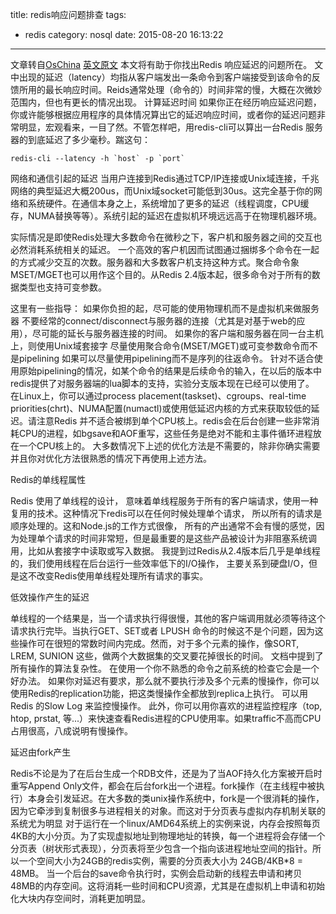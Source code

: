 title: redis响应问题排查
tags:
  - redis
category: nosql
date: 2015-08-20 16:13:22

---
文章转自[OsChina](http://www.oschina.net/translate/redis-latency-problems-troubleshooting)
[英文原文](http://redis.io/topics/latency)
本文将有助于你找出Redis 响应延迟的问题所在。
文中出现的延迟（latency）均指从客户端发出一条命令到客户端接受到该命令的反馈所用的最长响应时间。Reids通常处理（命令的）时间非常的慢，大概在次微妙范围内，但也有更长的情况出现。
计算延迟时间
如果你正在经历响应延迟问题，你或许能够根据应用程序的具体情况算出它的延迟响应时间，或者你的延迟问题非常明显，宏观看来，一目了然。不管怎样吧，用redis-cli可以算出一台Redis 服务器的到底延迟了多少毫秒。踹这句：
```
redis-cli --latency -h `host` -p `port`
```
网络和通信引起的延迟
当用户连接到Redis通过TCP/IP连接或Unix域连接，千兆网络的典型延迟大概200us，而Unix域socket可能低到30us。这完全基于你的网络和系统硬件。在通信本身之上，系统增加了更多的延迟（线程调度，CPU缓存，NUMA替换等等）。系统引起的延迟在虚拟机环境远远高于在物理机器环境。

实际情况是即使Redis处理大多数命令在微秒之下，客户机和服务器之间的交互也必然消耗系统相关的延迟。
一个高效的客户机因而试图通过捆绑多个命令在一起的方式减少交互的次数。服务器和大多数客户机支持这种方式。聚合命令象MSET/MGET也可以用作这个目的。从Redis 2.4版本起，很多命令对于所有的数据类型也支持可变参数。

这里有一些指导：
如果你负担的起，尽可能的使用物理机而不是虚拟机来做服务器
不要经常的connect/disconnect与服务器的连接（尤其是对基于web的应用），尽可能的延长与服务器连接的时间。
如果你的客户端和服务器在同一台主机上，则使用Unix域套接字
尽量使用聚合命令(MSET/MGET)或可变参数命令而不是pipelining
如果可以尽量使用pipelining而不是序列的往返命令。
针对不适合使用原始pipelining的情况，如某个命令的结果是后续命令的输入，在以后的版本中redis提供了对服务器端的lua脚本的支持，实验分支版本现在已经可以使用了。
在Linux上，你可以通过process placement(taskset)、cgroups、real-time priorities(chrt)、NUMA配置(numactl)或使用低延迟内核的方式来获取较低的延迟。请注意Redis 并不适合被绑到单个CPU核上。redis会在后台创建一些非常消耗CPU的进程，如bgsave和AOF重写，这些任务是绝对不能和主事件循环进程放在一个CPU核上的。
大多数情况下上述的优化方法是不需要的，除非你确实需要并且你对优化方法很熟悉的情况下再使用上述方法。

Redis的单线程属性

Redis 使用了单线程的设计， 意味着单线程服务于所有的客户端请求，使用一种复用的技术。这种情况下redis可以在任何时候处理单个请求， 所以所有的请求是顺序处理的。这和Node.js的工作方式很像， 所有的产出通常不会有慢的感觉，因为处理单个请求的时间非常短，但是最重要的是这些产品被设计为非阻塞系统调用，比如从套接字中读取或写入数据。
我提到过Redis从2.4版本后几乎是单线程的，我们使用线程在后台运行一些效率低下的I/O操作， 主要关系到硬盘I/O，但是这不改变Redis使用单线程处理所有请求的事实。

低效操作产生的延迟

单线程的一个结果是，当一个请求执行得很慢，其他的客户端调用就必须等待这个请求执行完毕。当执行GET、SET或者 LPUSH 命令的时候这不是个问题，因为这些操作可在很短的常数时间内完成。然而，对于多个元素的操作，像SORT, LREM, SUNION 这些，做两个大数据集的交叉要花掉很长的时间。
文档中提到了所有操作的算法复杂性。 在使用一个你不熟悉的命令之前系统的检查它会是一个好办法。
如果你对延迟有要求，那么就不要执行涉及多个元素的慢操作，你可以使用Redis的replication功能，把这类慢操作全都放到replica上执行。
可以用Redis 的Slow Log 来监控慢操作。
此外，你可以用你喜欢的进程监控程序（top, htop, prstat, 等...）来快速查看Redis进程的CPU使用率。如果traffic不高而CPU占用很高，八成说明有慢操作。

延迟由fork产生

Redis不论是为了在后台生成一个RDB文件，还是为了当AOF持久化方案被开启时重写Append Only文件，都会在后台fork出一个进程。fork操作（在主线程中被执行）本身会引发延迟。在大多数的类unix操作系统中，fork是一个很消耗的操作，因为它牵涉到复制很多与进程相关的对象。而这对于分页表与虚拟内存机制关联的系统尤为明显
对于运行在一个linux/AMD64系统上的实例来说，内存会按照每页4KB的大小分页。为了实现虚拟地址到物理地址的转换，每一个进程将会存储一个分页表（树状形式表现），分页表将至少包含一个指向该进程地址空间的指针。所以一个空间大小为24GB的redis实例，需要的分页表大小为  24GB/4KB*8 = 48MB。
当一个后台的save命令执行时，实例会启动新的线程去申请和拷贝48MB的内存空间。这将消耗一些时间和CPU资源，尤其是在虚拟机上申请和初始化大块内存空间时，消耗更加明显。